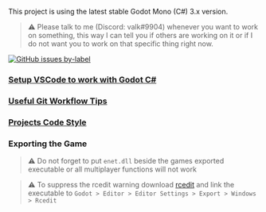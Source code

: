This project is using the latest stable Godot Mono (C#) 3.x version.

> ⚠️ Please talk to me (Discord: valk#9904) whenever you want to work on something, this way I can tell you if others are working on it or if I do not want you to work on that specific thing right now.

[![GitHub issues by-label](https://img.shields.io/github/issues/Valks-Games/sankari/coding?color=black)](https://github.com/Valks-Games/sankari/issues?q=is%3Aissue+is%3Aopen+label%3Acoding)

### [Setup VSCode to work with Godot C#](https://github.com/Valks-Games/sankari/blob/main/.github/SETUP_VSCODE.md)

### [Useful Git Workflow Tips](https://github.com/Valks-Games/sankari/blob/main/.github/SETUP_GITHUB_FORK.md)

### [Projects Code Style](https://github.com/GodotModules/GodotModulesCSharp/blob/main/.github/FORMATTING_GUIDELINES.md)

### Exporting the Game
> ⚠️ Do not forget to put `enet.dll` beside the games exported executable or all multiplayer functions will not work

> ⚠️ To suppress the rcedit warning download [rcedit](https://github.com/electron/rcedit/releases) and link the executable to `Godot > Editor > Editor Settings > Export > Windows > Rcedit`
